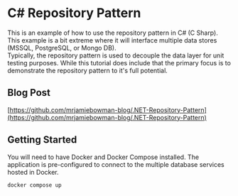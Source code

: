# C# Repository Pattern
This is an example of how to use the repository pattern in C# (C Sharp).   
This example is a bit extreme where it will interface multiple data stores (MSSQL, PostgreSQL, or Mongo DB).  
Typically, the repository pattern is used to decouple the data layer for unit testing purposes. While this
tutorial does include that the primary focus is to demonstrate the repository pattern to it's full potential.

## Blog Post
[https://github.com/mrjamiebowman-blog/.NET-Repository-Pattern](https://github.com/mrjamiebowman-blog/.NET-Repository-Pattern)

## Getting Started
You will need to have Docker and Docker Compose installed. The application is pre-configured to connect
to the multiple database services hosted in Docker.

`docker compose up`   
